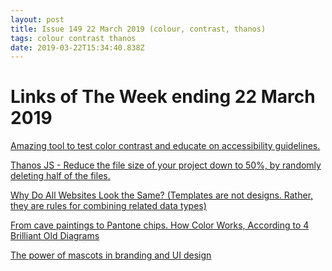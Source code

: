```yaml
---
layout: post
title: Issue 149 22 March 2019 (colour, contrast, thanos)
tags: colour contrast thanos
date: 2019-03-22T15:34:40.838Z
---
```

# Links of The Week ending 22 March 2019

<a href="https://color.review/" title="Amazing tool to test color contrast and educate on accessibility guidelines" alt="Amazing tool to test color contrast and educate on accessibility guidelines" target="_blank">Amazing tool to test color contrast and educate on accessibility guidelines.</a>

<a href="https://thanosjs.org/" target="_blank" title="Thanos JS" alt="Thanos JS">Thanos JS - Reduce the file size of your project down to 50%, by randomly deleting half of the files. </a>

<a href="https://medium.com/s/story/on-the-visual-weariness-of-the-web-8af1c969ce73" title="Why Do All Websites Look the Same?" alt="Why Do All Websites Look the Same?" target="_blank">Why Do All Websites Look the Same? (Templates are not designs. Rather, they are rules for combining related data types)</a>

<a href="https://eyeondesign.aiga.org/how-color-works-according-to-4-brilliant-old-diagram" title="How Color Works, According to 4 Brilliant Old Diagrams" alt="How Color Works, According to 4 Brilliant Old Diagrams" target="_blank">From cave paintings to Pantone chips. How Color Works, According to 4 Brilliant Old Diagrams</a>

<a href="https://uxplanet.org/the-power-of-mascots-in-branding-and-ui-design-5973d12be955" title="The power of mascots in branding and UI design" alt="The power of mascots in branding and UI design" target="_blank">The power of mascots in branding and UI design</a>